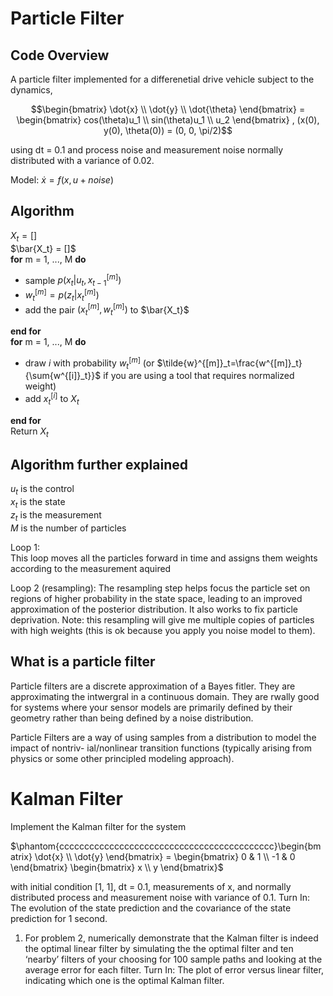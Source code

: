 # Particle Filter

## Code Overview 
A particle filter implemented for a differenetial drive vehicle subject to the dynamics, 

```math
\begin{bmatrix} \dot{x} \\ \dot{y} \\ \dot{\theta} \end{bmatrix} = \begin{bmatrix} cos(\theta)u_1 \\ sin(\theta)u_1  \\ u_2  \end{bmatrix} , (x(0), y(0), \theta(0)) = (0, 0, \pi/2)
```

using dt = 0.1 and process noise and measurement noise normally distributed with a variance of 0.02.  

Model: $\dot{x} = f(x, u + noise)$

## Algorithm 

$X_t = []$  
$\bar{X_t} = []$  
**for** m = 1, ..., M **do**  
* sample $p(x_t|u_t,x^{[m]}_{t-1})$
* $w^{[m]}_t = p(z_t|x^{[m]}_t)$
* add the pair $(x^{[m]}_t, w^{[m]}_t)$ to $\bar{X_t}$  

**end for**  
**for** m = 1, ..., M **do**  
* draw *i* with probability $w^{[m]}_t$ (or $\tilde{w}^{[m]}_t=\frac{w^{[m]}_t}{\sum{w^{[i]}_t}}$ if you are using a tool that requires normalized weight)
* add $x^{[i]}_t$ to $X_t$ 

**end for**  
Return $X_t$  

## Algorithm further explained 
$u_t$ is the control  
$x_t$ is the state  
$z_t$ is the measurement  
*M* is the number of particles

Loop 1:  
This loop moves all the particles forward in time and assigns them weights according to the measurement aquired


Loop 2 (resampling):
The resampling step helps focus the particle set on regions of higher probability in the state space, leading to an improved approximation of the posterior distribution. It also works to fix particle deprivation. Note: this resampling will give me multiple copies of particles with high weights (this is ok because you apply you noise model to them).  

## What is a particle  filter

Particle filters are a discrete approximation of a Bayes fitler. They are approximating the intwergral in a continuous domain. They are rwally good for systems where your sensor models are primarily defined by their geometry rather than being defined by a noise distribution. 




Particle Filters are a way of using samples from a distribution to model the impact of nontriv-
ial/nonlinear transition functions (typically arising from physics or some other principled modeling
approach).





# Kalman Filter
Implement the Kalman filter for the system

$\phantom{ccccccccccccccccccccccccccccccccccccccccccc}\begin{bmatrix} \dot{x} \\ \dot{y} \end{bmatrix} = \begin{bmatrix} 0 & 1 \\ -1 & 0 \end{bmatrix} \begin{bmatrix} x \\ y \end{bmatrix}$



with initial condition [1, 1], dt = 0.1, measurements of x, and normally distributed process
and measurement noise with variance of 0.1. Turn In: The evolution of the state prediction
and the covariance of the state prediction for 1 second.
1. For problem 2, numerically demonstrate that the Kalman filter is indeed the optimal linear
filter by simulating the the optimal filter and ten ‘nearby’ filters of your choosing for 100
sample paths and looking at the average error for each filter. Turn In: The plot of error
versus linear filter, indicating which one is the optimal Kalman filter.





